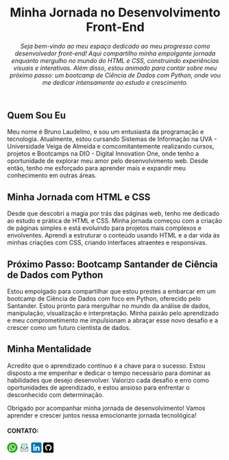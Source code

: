 <!DOCTYPE html>
<html lang="pt-br">
<head>
    <meta charset="UTF-8">
    <meta name="viewport" content="width=device-width, initial-scale=1.0">
        <!DOCTYPE html>
<html lang="pt-br">
<head>
    <meta charset="UTF-8">
    <meta name="viewport" content="width=device-width, initial-scale=1.0">
</head>
<body>
    <header>
        <h1>Minha Jornada no Desenvolvimento Front-End</h1>
        <p><i>Seja bem-vindo ao meu espaço dedicado ao meu progresso como desenvolvedor front-end! Aqui compartilho minha empolgante jornada enquanto mergulho no mundo do HTML e CSS, construindo experiências visuais e interativas. Além disso, estou animado para contar sobre meu próximo passo: um bootcamp de Ciência de Dados com Python, onde vou me dedicar intensamente ao estudo e crescimento.</i></p>
    </header>
    <main>
        <section>
            <h2>Quem Sou Eu</h2>
            <p>Meu nome é Bruno Laudelino, e sou um entusiasta da programação e tecnologia. Atualmente, estou cursando Sistemas de Informação na UVA - Universidade Veiga de Almeida e comcomitantemente realizando cursos, projetos e Bootcamps na DIO - Digital Innovation One, onde tenho a oportunidade de explorar meu amor pelo desenvolvimento web. Desde então, tenho me esforçado para aprender mais e expandir meu conhecimento em outras áreas.</p>
        </section>
        <section>
            <h2>Minha Jornada com HTML e CSS</h2>
            <p>Desde que descobri a magia por trás das páginas web, tenho me dedicado ao estudo e prática de HTML e CSS. Minha jornada começou com a criação de páginas simples e está evoluindo para projetos mais complexos e envolventes. Aprendi a estruturar o conteúdo usando HTML e a dar vida às minhas criações com CSS, criando interfaces atraentes e responsivas.</p>
        </section>
        <section>
            <h2>Próximo Passo: Bootcamp Santander de Ciência de Dados com Python</h2>
            <p>Estou empolgado para compartilhar que estou prestes a embarcar em um bootcamp de Ciência de Dados com foco em Python, oferecido pelo Santander. Estou pronto para mergulhar no mundo da análise de dados, manipulação, visualização e interpretação. Minha paixão pelo aprendizado e meu comprometimento me impulsionam a abraçar esse novo desafio e a crescer como um futuro cientista de dados.</p>
        </section>
        <section>
            <h2>Minha Mentalidade</h2>
            <p>Acredito que o aprendizado contínuo é a chave para o sucesso. Estou disposto a me empenhar e dedicar o tempo necessário para dominar as habilidades que desejo desenvolver. Valorizo cada desafio e erro como oportunidades de aprendizado, e estou ansioso para enfrentar o desconhecido com determinação.</p>
            <p>Obrigado por acompanhar minha jornada de desenvolvimento! Vamos aprender e crescer juntos nessa emocionante jornada tecnológica!</p>
        </section>
    </main>
    <footer>
       <section>
            <h4>CONTATO:</h4>
            <a href="https://wa.me/5521964168393"><img src="https://github.com/brunolaudelino/bruno.laudelino.github.io/blob/main/img/icon/whatsapp.png?raw=true" alt="Whats" width="24px" height="24px"></a>
            <a href="mailto:brunolaudelino@outlook.com"><img src="https://github.com/brunolaudelino/bruno.laudelino.github.io/blob/main/img/logo/e-mail.gif?raw=true" alt="email" width="24px" height="24px"></a>
            <a href="https://www.linkedin.com/in/brunolaudelino/"><img src="https://github.com/brunolaudelino/bruno.laudelino.github.io/blob/main/img/icon/linkedin.png?raw=true" alt="linkedin" width="24px" height="24px"></a>
            <a href="https://brunolaudelino.github.io/bruno.laudelino.github.io/"><img src="https://github.com/brunolaudelino/bruno.laudelino.github.io/blob/main/img/icon/github.png?raw=true" alt="git" width="24px" height="24px"></a>
        </section>
    </footer>
</body>
</html>
    
